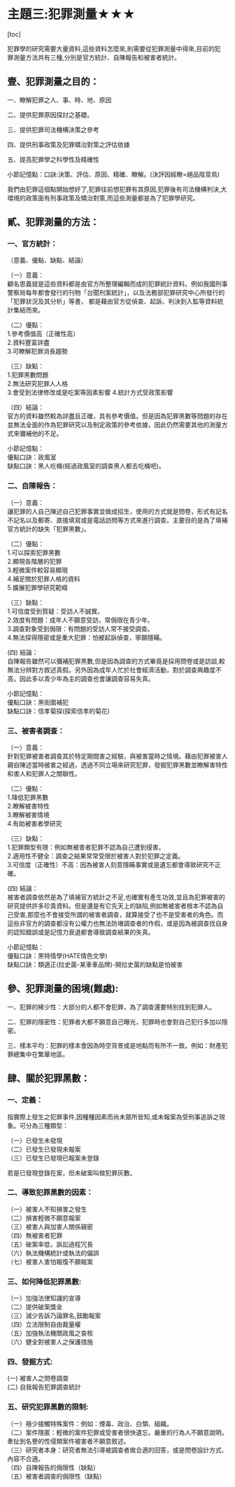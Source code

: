 <!-- v02 -->

# 主題三:犯罪測量★★★

[toc]

犯罪學的研究需要大量資料,這些資料怎麼來,則需要從犯罪測量中得來,目前的犯 罪測量方法共有三種,分別是官方統計、自陳報告和被害者統計。

## 壹、犯罪測量之目的：

一、瞭解犯罪之人、事、時、地、原因

二、提供犯罪原因探討之基礎。

三、提供犯罪司法機構決策之參考

四、提供刑事政策及犯罪矯治對策之評估依據

五、提高犯罪學之科學性及精確性

小節記憶點：口訣:決策、評估、原因、精確、瞭解。(決評因經瞭=絕品陰莖鳥)

我們由犯罪這個點開始想好了,犯罪往前想犯罪有其原因,犯罪後有司法機構判決,大環境的政策面有刑事政策及矯治對策,而這些測量都是為了犯罪學研究。

## 貳、犯罪測量的方法：

### 一、官方統計：

（意義、優點、缺點、結論）

（一）意義：<br>
顧名思義就是這些資料都是由官方所整理編輯而成的犯罪統計資料。例如我國刑事警察局每年都會發行的刊物「台聞刑案統計」，以及法務部犯罪研究中心所發行的「犯罪狀況及其分析」等書， 都是藉由官方從偵查、起訴、判決到入監等資料統計集結而來。

（二）優點：<br>
1.參考價值高（正確性高）<br>
2.資料豐富詳盡<br>
3.可瞭解犯罪消長趨勢<br>

（三）缺點：<br>
1.犯罪黑數問題<br>
2.無法研究犯罪人人格<br>
3.會受到法律修改或是吃案等因素影響
4.統計方式受政策影響<br>

（四）結論：<br>
官方的資料雖然較為詳盡且正確，具有參考價值。但是因為犯罪黑數等問題的存在並無法全面的作為犯罪研究以及制定政策的參考依據，因此仍然需要其他的測量方式來彌補他的不足。

小節記憶點：<br>
優點口訣：政風室<br>
缺點口訣：黑人吃桶(經過政風室的調查黑人都去吃桶吧)。

### 二、自陳報告：

（一）意義：<br>
讓犯罪的人自己陳述自己犯罪事實並做成招生，使用的方式就是問卷，形式有記名不記名以及郵寄、直接填寫或是電話訪問等方式來進行調查。主要目的是為了填補官方統計的缺失「犯罪黑數」。

（二）優點：<br>
1.可以探索犯罪黑數<br>
2.顯現各階層的犯罪<br>
3.輕微案件較容易顯現<br>
4.補足關於犯罪人格的資料<br>
5.擴展犯罪學研究範疇

（三）缺點：<br>
1.可信度受到質疑：受訪人不誠實。<br>
2.效度有問題：成年人不願意受訪，常侷限在青少年。<br>
3.調查對象受到侷限：有問題的受訪人常不接受調查。<br>
4.無法探得隱密或是重大犯罪：怕被起訴偵查，寧願隱瞞。

(四) 結論：<br>
自陳報告雖然可以彌補犯罪黑數,但是因為調查的方式畢竟是採用問卷或是訪談,較無法分辨對方敘述真假。另外因為成年人忙於社會經濟活動，對於調查興趣度不高，因此多以青少年為主的調查也會讓調查容易失真。

小節記憶點：<br>
優點口訣：黑街圍補犯<br>
缺點口訣：信孝菊探(探索信孝的菊花)

### 三、被害者調查：

（一）意義：<br>
針對犯罪被害者調查其於特定期間害之經驗，與被害當時之情境。藉由犯罪被害人親自陳述當時被害之經過，透過不同立場來研究犯罪，發掘犯罪黑數並瞭解害特性和害人和犯罪人之關聯性。

（二）優點：<br>
1.降低犯罪黑數<br>
2.瞭解被害特性<br>
3.瞭解被害情境<br>
4.有助被害者學研究

（三）缺點：<br>
1.犯罪類型有限：例如無被害者犯罪不認為自己遭到侵害。<br>
2.適用性不健全：調查之結果常常受限於被害人對於犯罪之定義。<br>
3.可信度（正確性）不高：因為被害人刻意隱瞞事實或是遺忘都會導致研究不正確。

(四) 結論：<br>
被害者調查依然是為了填補官方統計之不足,也確實有產生功效,並且為犯罪被害的研究提供許多珍貴資料。但是還是有它先天上的缺陷,例如無被害者根本不認為自己受害,那麼也不會接受所謂的被害者調查，就算接受了也不是受害者的角色。而這些非官方的調查都沒有公權力也無法防堵調查者的作假，或是因為被調查找自身的認知錯誤或是記憶力衰退都會導致調查結果的失真。

小節記憶點：<br>
優點口訣：黑特情學(HATE情色文學)<br>
缺點口訣：類適正(拉史菌-某車車品牌)-開拉史菌的缺點是怕被害

## 參、犯罪測量的困境(難處):

一、犯罪的稀少性：大部分的人都不會犯罪，為了調查還要特別找到犯罪人。

二、犯罪的隱密性：犯罪者大都不願意自己曝光，犯罪時也會對自己犯行多加以隱密。

三、樣本平均：犯罪的樣本會因為時空背景或是地點而有所不一致。例如：財產犯罪總集中在繁華地區。

## 肆、關於犯罪黑數：

### 一、定義：

指實際上發生之犯罪事件,因種種因素而尚未眾所皆知,或未報案為受刑事追訴之現象。可分為三種類型：

（一）已發生未發現<br>
（二）已發生已發現未報案<br>
（三）已發生已發現已報案未登錄<br>

若是已發現登錄在案，但未破案叫做犯罪灰數。

### 二、導致犯罪黑數的因素：

（一）被害人不知損害之發生<br>
（二）損害輕微不願意報案<br>
（三）被害人與加害人關係親密<br>
（四）無被害者犯罪<br>
（五）破案率低，訴訟過程冗長<br>
（六）執法機構統計或執法的偏誤<br>
（七）被害人害怕報復不願報案<br>

### 三、如何降低犯罪黑數:

（一）加強法律知識的宣導<br>
（二）提供破案獎金<br>
（三）減少告訴乃論罪名,鼓勵報案<br>
（四）立法限制自由裁量權<br>
（五）加強執法機關政風之查核<br>
（六）健全對被害人之保護措施<br>

### 四、發掘方式:

(一) 被害人之問卷調查<br>
(二) 自我報告犯罪調查統計<br>

### 五、研究犯罪黑數的限制:

（一）極少接觸特殊案件：例如：煙毒、政治、白領、組織。<br>
（二）案件隱匿：輕微的案件犯罪或受害者很快遺忘，嚴重的行為人不願意說明，牽扯到名譽的性侵類案件被害者不願意敘述。<br>
（三）研究者本身：研究者無法引導被調查者做合適的回答，或是問卷設計方式、內容不合適。<br>
（四）自陳報告的侷限性（缺點）<br>
（五）被害者調查的侷限性（缺點）
